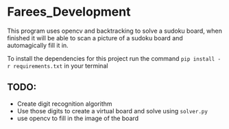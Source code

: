 # Farees_Development

This program uses opencv and backtracking to solve a sudoku board, when finished it will be able to scan a picture of a sudoku board and automagically fill it in.

To install the dependencies for this project run the command `pip install -r requirements.txt` in your terminal

## TODO:
- Create digit recognition algorithm
- Use those digits to create a virtual board and solve using `solver.py`
- use opencv to fill in the image of the board
